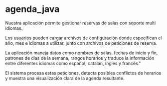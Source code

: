 ﻿# agenda_java
Nuestra aplicación permite gestionar reservas de salas con soporte multi idiomas. 

Los usuarios pueden cargar archivos de configuración donde especifican el año, mes e idiomas a utilizar.
junto con archivos de peticiones de reserva. 

La aplicación maneja datos como nombres de salas, fechas de inicio y fin, patrones de días de la semana, rangos horarios y traduce la información entre diferentes idiomas como español, catalán, inglés y francés."

El sistema procesa estas peticiones, detecta posibles conflictos de horarios y muestra una visualización clara de la agenda resultante. 
